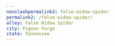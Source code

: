 ```yaml
---
﻿nonslashpermalink2: false-widow-spider
permalink2: /false-widow-spider/
alley: False Widow Spider
city: Pigeon Forge
state: Tennessee
---
```

